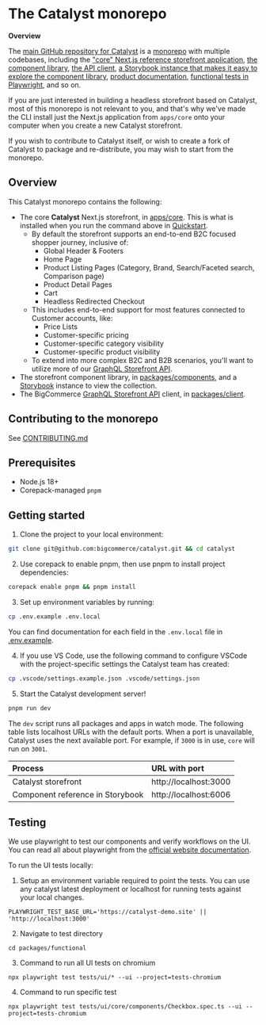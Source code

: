 # The Catalyst monorepo
**Overview**

The [main GitHub repository for Catalyst](https://github.com/bigcommerce/catalyst) is a [monorepo](https://en.wikipedia.org/wiki/Monorepo) with multiple codebases, including the ["core" Next.js reference storefront application](https://github.com/bigcommerce/catalyst/tree/main/apps/core), [the component library](https://github.com/bigcommerce/catalyst/tree/main/packages/components), [the API client](https://github.com/bigcommerce/catalyst/tree/main/packages/client), [a Storybook instance that makes it easy to explore the component library](https://github.com/bigcommerce/catalyst/tree/main/apps/docs), [product documentation](https://github.com/bigcommerce/catalyst/tree/main/docs), [functional tests in Playwright](), and so on.

If you are just interested in building a headless storefront based on Catalyst, most of this monorepo is not relevant to you, and that's why we've made the CLI install just the Next.js application from `apps/core` onto your computer when you create a new Catalyst storefront.

If you wish to contribute to Catalyst itself, or wish to create a fork of Catalyst to package and re-distribute, you may wish to start from the monorepo.

## Overview

This Catalyst monorepo contains the following:

- The core **Catalyst** Next.js storefront, in [apps/core](apps/core). This is what is installed when you run the command above in [Quickstart](#quickstart).
  - By default the storefront supports an end-to-end B2C focused shopper journey, inclusive of:
    - Global Header & Footers
    - Home Page
    - Product Listing Pages (Category, Brand, Search/Faceted search, Comparison page)
    - Product Detail Pages
    - Cart
    - Headless Redirected Checkout
  - This includes end-to-end support for most features connected to Customer accounts, like:
    - Price Lists
    - Customer-specific pricing
    - Customer-specific category visibility
    - Customer-specific product visibility
  - To extend into more complex B2C and B2B scenarios, you'll want to utilize more of our [GraphQL Storefront API](https://developer.bigcommerce.com/docs/storefront/graphql).
- The storefront component library, in [packages/components](packages/components), and a [Storybook](https://storybook.js.org/) instance to view the collection.
- The BigCommerce [GraphQL Storefront API](https://developer.bigcommerce.com/docs/graphql-storefront) client, in [packages/client](/packages/client).

## Contributing to the monorepo
See [CONTRIBUTING.md](/CONTRIBUTING.md)

## Prerequisites

- Node.js 18+
- Corepack-managed `pnpm`

## Getting started

1. Clone the project to your local environment:

```bash
git clone git@github.com:bigcommerce/catalyst.git && cd catalyst
```

2. Use corepack to enable pnpm, then use pnpm to install project dependencies:

```bash
corepack enable pnpm && pnpm install
```

3. Set up environment variables by running:

```bash
cp .env.example .env.local
```

You can find documentation for each field in the `.env.local` file in [.env.example](.env.example).

4. If you use VS Code, use the following command to configure VSCode with the project-specific settings the Catalyst team has created:

```bash
cp .vscode/settings.example.json .vscode/settings.json
```

5. Start the Catalyst development server!

```bash
pnpm run dev
```

The `dev` script runs all packages and apps in watch mode.
The following table lists localhost URLs with the default ports.
When a port is unavailable, Catalyst uses the next available port.
For example, if `3000` is in use, `core` will run on `3001`.

| Process | URL with port |
|:--------|:--------------|
| Catalyst storefront | http://localhost:3000 |
| Component reference in Storybook | http://localhost:6006 |

## Testing

We use playwright to test our components and verify workflows on the UI. You can read all about playwright from the [official website documentation](https://playwright.dev/docs/intro).

To run the UI tests locally:

1. Setup an environment variable required to point the tests. You can use any catalyst latest deployment or localhost for running tests against your local changes.

```shell
PLAYWRIGHT_TEST_BASE_URL='https://catalyst-demo.site' || 'http://localhost:3000'
```

2. Navigate to test directory

```shell
cd packages/functional
```

3. Command to run all UI tests on chromium

```shell
npx playwright test tests/ui/* --ui --project=tests-chromium
```

4. Command to run specific test

```shell
npx playwright test tests/ui/core/components/Checkbox.spec.ts --ui --project=tests-chromium
```
